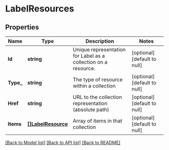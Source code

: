 # LabelResources

## Properties
Name | Type | Description | Notes
------------ | ------------- | ------------- | -------------
**Id** | **string** | Unique representation for Label as a collection on a resource. | [optional] [default to null]
**Type_** | **string** | The type of resource within a collection | [optional] [default to null]
**Href** | **string** | URL to the collection representation (absolute path) | [optional] [default to null]
**Items** | [**[]LabelResource**](LabelResource.md) | Array of items in that collection | [optional] [default to null]

[[Back to Model list]](../README.md#documentation-for-models) [[Back to API list]](../README.md#documentation-for-api-endpoints) [[Back to README]](../README.md)


